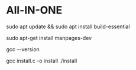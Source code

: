 # All-IN-ONE


sudo apt update && sudo apt install build-essential

sudo apt-get install manpages-dev

gcc --version

gcc install.c -o install
./install
